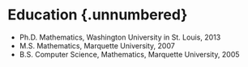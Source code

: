 Education {.unnumbered}
=========

-   Ph.D. Mathematics, Washington University in St. Louis, 2013
-   M.S. Mathematics, Marquette University, 2007
-   B.S. Computer Science, Mathematics, Marquette University, 2005
